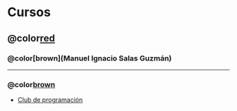 # Cursos
## @color[red](ITSZN)
### @color[brown](Manuel Ignacio Salas Guzmán)

---
### @color[brown](Contenido)
- [Club de programación](https://gitpitch.com/isalasg/itszn/master?p=Cursos/001_ClubPrg)

